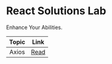 # React Solutions Lab

Enhance Your Abilities.



| Topic |        Link         |
| :---: | :-----------------: |
| Axios | [Read](/doc/axios/) |
